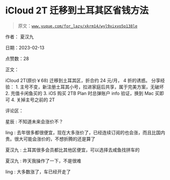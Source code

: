 # iCloud 2T 迁移到土耳其区省钱方法

> 原文：[`www.yuque.com/for_lazy/xkrm14/wyl9xixvo5p138le`](https://www.yuque.com/for_lazy/xkrm14/wyl9xixvo5p138le)

作者： 夏汉九

日期：2023-02-13

点赞数：28

正文：

iCloud 2T(原价￥68) 迁移到土耳其区，折合约 24 元/月， 4 折的诱惑。 分享经验： 1. 主号不变，新注册土耳其小号，拉进家庭后共享，属于完美方案，无破坏 2\. 充值卡闲鱼买的 3\. iOS 购买 2TB Plan 时总弹账户 info 验证，换到 Mac 买即可 4\. 关掉主号之前的 2T

评论区：

星辰 : 不知道未来会涨价不？

ling : 去年很多都很便宜，现在大多涨价了，已经连续订阅的也会涨，而且比国内贵。很大可能会涨价的，不想折腾的还是算了

夏汉九 : 土耳其很多会员都比其他区便宜，可以选择去咸鱼找拼车的

夏汉九 : 昨天我操作了一下，不是很难

ling : 大多数涨了，车已经开走了



